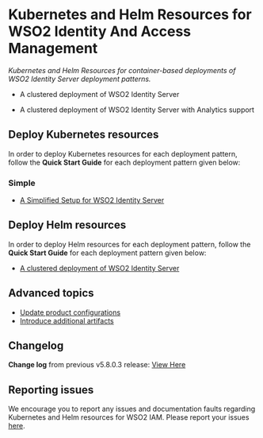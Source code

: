 # Kubernetes and Helm Resources for WSO2 Identity And Access Management

*Kubernetes and Helm Resources for container-based deployments of WSO2 Identity Server deployment patterns.*

* A clustered deployment of WSO2 Identity Server

* A clustered deployment of WSO2 Identity Server with Analytics support

## Deploy Kubernetes resources

In order to deploy Kubernetes resources for each deployment pattern, follow the **Quick Start Guide** for each deployment pattern
given below:

### Simple

* [A Simplified Setup for  WSO2 Identity Server](simple/Readme.md)

## Deploy Helm resources

In order to deploy Helm resources for each deployment pattern, follow the **Quick Start Guide** for each deployment pattern
given below:

* [A clustered deployment of WSO2 Identity Server](advanced/is-pattern-1/README.md)

## Advanced topics

* [Update product configurations](advanced/ManageConfigurations.md)
* [Introduce additional artifacts](advanced/ManageArtifacts.md)

## Changelog

**Change log** from previous v5.8.0.3 release: [View Here](CHANGELOG.md)

## Reporting issues

We encourage you to report any issues and documentation faults regarding Kubernetes and Helm resources
for WSO2 IAM. Please report your issues [here](https://github.com/wso2/kubernetes-is/issues).

